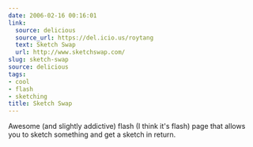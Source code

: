 ```yaml
---
date: 2006-02-16 00:16:01
link:
  source: delicious
  source_url: https://del.icio.us/roytang
  text: Sketch Swap
  url: http://www.sketchswap.com/
slug: sketch-swap
source: delicious
tags:
- cool
- flash
- sketching
title: Sketch Swap
---
```


Awesome (and slightly addictive) flash (I think it's flash) page that allows you to sketch something and get a sketch in return.